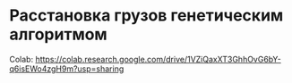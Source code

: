 # Расстановка грузов генетическим алгоритмом

Colab: https://colab.research.google.com/drive/1VZiQaxXT3GhhOvG6bY-q6isEWo4zgH9m?usp=sharing

